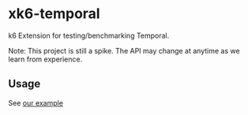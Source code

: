 # xk6-temporal

k6 Extension for testing/benchmarking Temporal.

Note: This project is still a spike. The API may change at anytime as we learn from experience.

## Usage

See [our example](./example.js)
